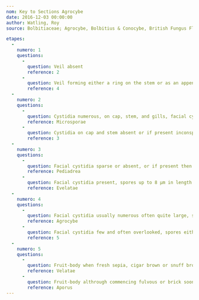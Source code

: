 ```yaml
---
nom: Key to Sections Agrocybe
date: 2016-12-03 00:00:00
author: Watling, Roy
source: Bolbitiaceae; Agrocybe, Bolbitius & Conocybe, British Fungus Flora Agarics and Boleti, vol. 3, Edinburgh, 1982, 71 p.

etapes:
  -
    numero: 1
    questions:
      -
        question: Veil absent
        reference: 2
      -
        question: Veil forming either a ring on the stem or as an appendiculate margin to cap
        reference: 4
  -
    numero: 2
    questions:
      -
        question: Cystidia numerous, on cap, stem, and gills, facial cystidia digitate and unsually conspicuous, spores with small germ-pore
        reference: Microsporae
      -
        question: Cystidia on cap and stem absent or if present inconspicuous, facial cystidia absent or if present not digitate, spores either only with pale apical spot or entirely lacking a germ-pore, or with prominent germ-pore
        reference: 3
  -
    numero: 3
    questions:
      -
        question: Facial cystidia sparse or absent, or if present then spores with prominent germ-pore and larger than 11.5 μm in length
        reference: Pediadrea
      -
        question: Facial cystidia present, spores up to 8 μm in length and with very indistinct germ-pore
        reference: Evelatae
  -
    numero: 4
    questions:
      -
        question: Facial cystidia usually numerous often quite large, spores with broad, truncate germ-pore
        reference: Agrocybe
      -
        question: Facial cystidia few and often overlooked, spores either ellipsoid or elongate (almost fusiform), germ-pore absent or if present small and indistinct
        reference: 5
  -
    numero: 5
    questions:
      -
        question: Fruit-body when fresh sepia, cigar brown or snuff brown, spores elongate-fusiform to subfusiform often with an apical papilla, terrestrial
        reference: Velatae
      -
        question: Fruit-body althrough commencing fulvous or brick soon ivory, cream, buff, or pale ochraceous, spores ellipsoid, growing attached to dead or living trees
        reference: Aporus
---
```

